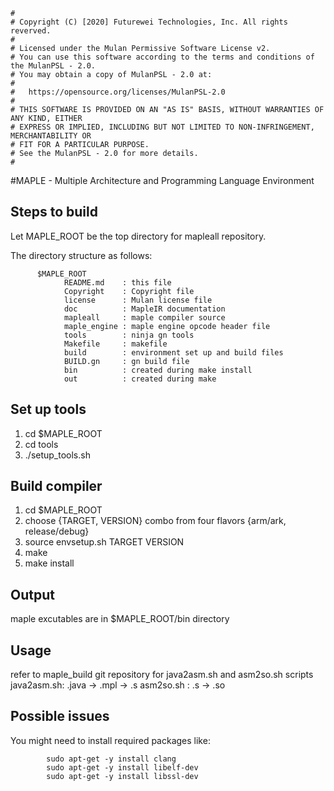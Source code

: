 ```
#
# Copyright (C) [2020] Futurewei Technologies, Inc. All rights reverved.
#
# Licensed under the Mulan Permissive Software License v2.
# You can use this software according to the terms and conditions of the MulanPSL - 2.0.
# You may obtain a copy of MulanPSL - 2.0 at:
#
#   https://opensource.org/licenses/MulanPSL-2.0
#
# THIS SOFTWARE IS PROVIDED ON AN "AS IS" BASIS, WITHOUT WARRANTIES OF ANY KIND, EITHER
# EXPRESS OR IMPLIED, INCLUDING BUT NOT LIMITED TO NON-INFRINGEMENT, MERCHANTABILITY OR
# FIT FOR A PARTICULAR PURPOSE.
# See the MulanPSL - 2.0 for more details.
#
```

#MAPLE - Multiple Architecture and Programming Language Environment

## Steps to build

Let MAPLE_ROOT be the top directory for mapleall repository.

The directory structure as follows:

```
      $MAPLE_ROOT
            README.md    : this file
            Copyright    : Copyright file
            license      : Mulan license file
            doc          : MapleIR documentation
            mapleall     : maple compiler source
            maple_engine : maple engine opcode header file
            tools        : ninja gn tools
            Makefile     : makefile
            build        : environment set up and build files
            BUILD.gn     : gn build file
            bin          : created during make install
            out          : created during make
```

## Set up tools
1. cd $MAPLE_ROOT
2. cd tools
3. ./setup_tools.sh

## Build compiler
1. cd $MAPLE_ROOT
2. choose {TARGET, VERSION} combo from four flavors {arm/ark, release/debug}
3. source envsetup.sh TARGET VERSION
4. make
5. make install

## Output
maple excutables are in $MAPLE_ROOT/bin directory

## Usage
refer to maple_build git repository for java2asm.sh and asm2so.sh scripts
java2asm.sh: .java -> .mpl -> .s
asm2so.sh  : .s -> .so

## Possible issues
You might need to install required packages like:
```
        sudo apt-get -y install clang
        sudo apt-get -y install libelf-dev
        sudo apt-get -y install libssl-dev
```
